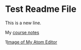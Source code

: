 # Test Readme File

This is a new line.

My [course notes](./notes.txt)

1[Image of My Atom Editor](./screenshot.png)
